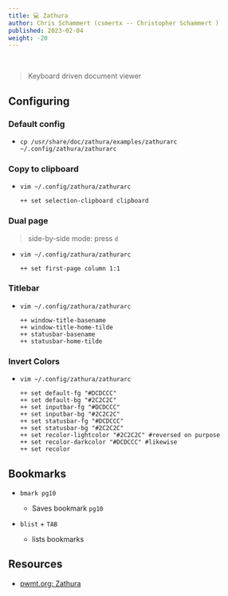 ```yaml
---
title: 💻 Zathura
author: Chris Schammert (csmertx -- Christopher Schammert )
published: 2023-02-04
weight: -20
---
```


<!-- The content of this website was written by Christopher Schammert aka Chris Schammert -->

<br />

> Keyboard driven document viewer

## Configuring

### Default config

- ```cp /usr/share/doc/zathura/examples/zathurarc ~/.config/zathura/zathurarc```

### Copy to clipboard

- ```vim ~/.config/zathura/zathurarc```

    ```
    ++ set selection-clipboard clipboard
    ```

### Dual page

> side-by-side mode: press ```d```

- ```vim ~/.config/zathura/zathurarc```

    ```
    ++ set first-page column 1:1
    ```

### Titlebar

- ```vim ~/.config/zathura/zathurarc```

    ```
    ++ window-title-basename
    ++ window-title-home-tilde
    ++ statusbar-basename
    ++ statusbar-home-tilde
    ```

### Invert Colors

- ```vim ~/.config/zathura/zathurarc```

    ```
    ++ set default-fg "#DCDCCC"
    ++ set default-bg "#2C2C2C"
    ++ set inputbar-fg "#DCDCCC"
    ++ set inputbar-bg "#2C2C2C"
    ++ set statusbar-fg "#DCDCCC"
    ++ set statusbar-bg "#2C2C2C"
    ++ set recolor-lightcolor "#2C2C2C" #reversed on purpose
    ++ set recolor-darkcolor "#DCDCCC" #likewise
    ++ set recolor
    ```

## Bookmarks

- ```bmark pg10```

    - Saves bookmark ```pg10```

- ```blist``` + ```TAB```

    - lists bookmarks

## Resources

- [pwmt.org: Zathura](https://pwmt.org/projects/zathura/)
